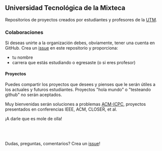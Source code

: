 ## Universidad Tecnológica de la Mixteca

Repositorios de proyectos creados por estudiantes y profesores de la [UTM](http://www.utm.mx).


### Colaboraciones 

Si deseas unirte a la organización debes, obviamente, tener una cuenta en GitHub. Crea un [issue](https://github.com/utm-mx/utm-mx.github.io/issues/new) en este repositorio y proporciona:

*   tu nombre
*   carrera que estás estudiando o egresaste (o si eres profesor)

#### Proyectos

Puedes compartir los proyectos que desees y pienses que le serán útiles a los actuales y futuros estudiantes. Proyectos "hola mundo" o "testeando github" no serán aceptados.

Muy bienvenidas serán soluciones a problemas [ACM-ICPC](https://icpc.baylor.edu/worldfinals/problems), proyectos presentados en conferencias IEEE, ACM, CLOSER, et al.

¡A darle que es mole de olla! 

<br><br><br>
Dudas, preguntas, comentarios? Crea un [issue](https://github.com/utm-mx/utm-mx.github.io/issues/new)!
